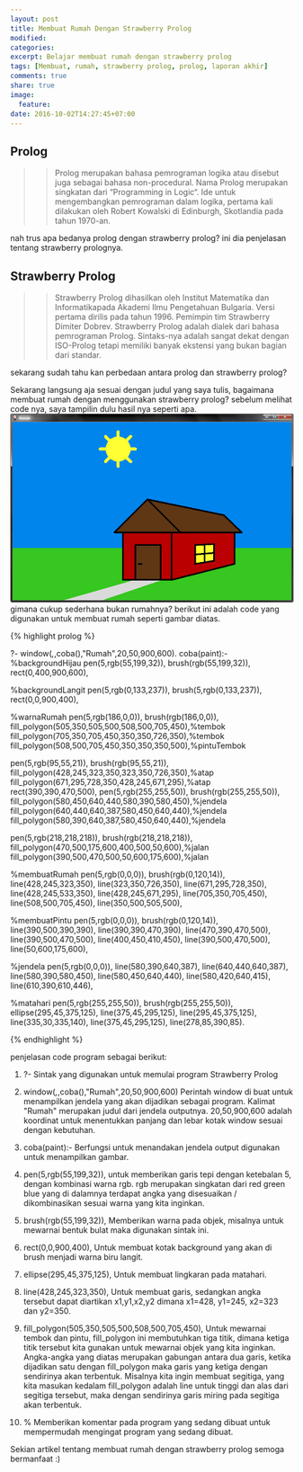 ```yaml
---
layout: post
title: Membuat Rumah Dengan Strawberry Prolog
modified:
categories: 
excerpt: Belajar membuat rumah dengan strawberry prolog
tags: [Membuat, rumah, strawberry prolog, prolog, laporan akhir]
comments: true
share: true
image:
  feature:
date: 2016-10-02T14:27:45+07:00
---
```


## Prolog
>> Prolog merupakan bahasa pemrograman logika atau disebut juga sebagai bahasa non-procedural. Nama Prolog merupakan singkatan dari “Programming in Logic“. Ide untuk mengembangkan pemrograman dalam logika, pertama kali dilakukan oleh Robert Kowalski di Edinburgh, Skotlandia pada tahun 1970-an.


nah trus apa bedanya prolog dengan strawberry prolog? ini dia penjelasan tentang strawberry prolognya.


## Strawberry Prolog
>> Strawberry Prolog dihasilkan oleh Institut Matematika dan Informatikapada Akademi Ilmu Pengetahuan Bulgaria. Versi pertama dirilis pada tahun 1996. Pemimpin tim Strawberry Dimiter Dobrev. Strawberry Prolog adalah dialek dari bahasa pemrograman Prolog. Sintaks-nya adalah sangat dekat dengan ISO-Prolog tetapi memiliki banyak ekstensi yang bukan bagian dari standar.

sekarang sudah tahu kan perbedaan antara prolog dan strawberry prolog? 

Sekarang langsung aja sesuai dengan judul yang saya tulis, bagaimana membuat rumah dengan menggunakan strawberry prolog? sebelum melihat code nya, saya tampilin dulu hasil nya seperti apa. ![rumahprolog.png](../images/rumahprolog.png) gimana cukup sederhana bukan rumahnya? berikut ini adalah code yang digunakan untuk membuat rumah seperti gambar diatas.

{% highlight prolog %}

?-
window(_,_,coba(),"Rumah",20,50,900,600).
coba(paint):-
%backgroundHijau
pen(5,rgb(55,199,32)),
brush(rgb(55,199,32)),
rect(0,400,900,600),

%backgroundLangit
pen(5,rgb(0,133,237)),
brush(5,rgb(0,133,237)),
rect(0,0,900,400),

%warnaRumah
pen(5,rgb(186,0,0)),
brush(rgb(186,0,0)),
fill_polygon(505,350,505,500,508,500,705,450),%tembok
fill_polygon(705,350,705,450,350,350,726,350),%tembok
fill_polygon(508,500,705,450,350,350,350,500),%pintuTembok

pen(5,rgb(95,55,21)),
brush(rgb(95,55,21)),
fill_polygon(428,245,323,350,323,350,726,350),%atap
fill_polygon(671,295,728,350,428,245,671,295),%atap
rect(390,390,470,500),
pen(5,rgb(255,255,50)),
brush(rgb(255,255,50)),
fill_polygon(580,450,640,440,580,390,580,450),%jendela
fill_polygon(640,440,640,387,580,450,640,440),%jendela
fill_polygon(580,390,640,387,580,450,640,440),%jendela

pen(5,rgb(218,218,218)),
brush(rgb(218,218,218)),
fill_polygon(470,500,175,600,400,500,50,600),%jalan
fill_polygon(390,500,470,500,50,600,175,600),%jalan

%membuatRumah
pen(5,rgb(0,0,0)),
brush(rgb(0,120,14)),
line(428,245,323,350),
line(323,350,726,350),
line(671,295,728,350),
line(428,245,533,350),
line(428,245,671,295),
line(705,350,705,450),
line(508,500,705,450),
line(350,500,505,500),

%membuatPintu
pen(5,rgb(0,0,0)),
brush(rgb(0,120,14)),
line(390,500,390,390),
line(390,390,470,390),
line(470,390,470,500),
line(390,500,470,500),
line(400,450,410,450),
line(390,500,470,500),
line(50,600,175,600),

%jendela
pen(5,rgb(0,0,0)),
line(580,390,640,387),
line(640,440,640,387),
line(580,390,580,450),
line(580,450,640,440),
line(580,420,640,415),
line(610,390,610,446),

%matahari
pen(5,rgb(255,255,50)),
brush(rgb(255,255,50)),
ellipse(295,45,375,125),
line(375,45,295,125),
line(295,45,375,125),
line(335,30,335,140),
line(375,45,295,125),
line(278,85,390,85).


{% endhighlight %}

penjelasan code program sebagai berikut:

1. ?-
Sintak yang digunakan untuk memulai program Strawberry Prolog

2. window(_,_,coba(),"Rumah",20,50,900,600)
Perintah window di buat untuk menampilkan jendela yang akan dijadikan sebagai program. Kalimat "Rumah" merupakan judul dari jendela outputnya. 20,50,900,600 adalah koordinat untuk menentukkan panjang dan lebar kotak window sesuai dengan kebutuhan.

3. coba(paint):-
Berfungsi untuk menandakan jendela output digunakan untuk menampilkan gambar.

4. pen(5,rgb(55,199,32)),
untuk memberikan garis tepi dengan ketebalan 5, dengan kombinasi warna rgb. rgb merupakan singkatan dari red green blue yang di dalamnya terdapat angka yang disesuaikan / dikombinasikan sesuai warna yang kita inginkan.

5. brush(rgb(55,199,32)),
Memberikan warna pada objek, misalnya untuk mewarnai bentuk bulat maka digunakan sintak ini.

6. rect(0,0,900,400),
Untuk membuat kotak background yang akan di brush menjadi warna biru langit.

7. ellipse(295,45,375,125),
Untuk membuat lingkaran pada matahari.

8. line(428,245,323,350),
Untuk membuat garis, sedangkan angka tersebut dapat diartikan x1,y1,x2,y2 dimana x1=428, y1=245, x2=323 dan y2=350.

9. fill_polygon(505,350,505,500,508,500,705,450),
Untuk mewarnai tembok dan pintu, fill_polygon ini membutuhkan tiga titik, dimana ketiga titik tersebut kita gunakan untuk 
mewarnai objek yang kita inginkan. Angka-angka yang diatas merupakan gabungan antara dua garis, ketika dijadikan satu dengan fill_polygon maka garis yang ketiga dengan sendirinya akan terbentuk. Misalnya kita ingin membuat segitiga, yang kita masukan kedalam fill_polygon adalah line untuk tinggi dan alas dari segitiga tersebut, maka dengan sendirinya garis miring pada segitiga akan terbentuk.

10. %
Memberikan komentar pada program yang sedang dibuat untuk mempermudah mengingat program yang sedang dibuat.

Sekian artikel tentang membuat rumah dengan strawberry prolog semoga bermanfaat :)
